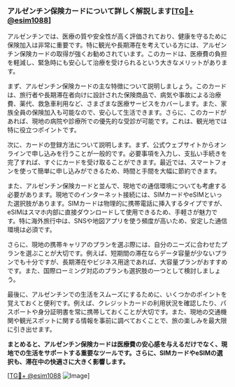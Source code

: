 ### アルゼンチン保険カードについて詳しく解説します[[TG💪+ @esim1088](https://t.me/s/esim1088)]

アルゼンチンでは、医療の質や安全性が高く評価されており、健康を守るために保険加入は非常に重要です。特に観光や長期滞在を考えている方には、アルゼンチン保険カードの取得が強くお勧めされています。このカードは、医療費の負担を軽減し、緊急時にも安心して治療を受けられるという大きなメリットがあります。

まず、アルゼンチン保険カードの主な特徴について説明しましょう。このカードは、旅行者や長期滞在者向けに設計された保険商品で、病気や事故による治療費、薬代、救急車利用など、さまざまな医療サービスをカバーします。また、家族全員の保険加入も可能なので、安心して生活できます。さらに、このカードがあれば、現地の病院や診療所での優先的な受診が可能です。これは、観光地では特に役立つポイントです。

次に、カードの登録方法について説明します。まず、公式ウェブサイトからオンラインで申し込みを行うことが一般的です。必要事項を入力し、支払い手続きを完了すれば、すぐにカードを受け取ることができます。最近では、スマートフォンを使って簡単に申し込みができるため、時間と手間を大幅に節約できます。

また、アルゼンチン保険カードと並んで、現地での通信環境についても考慮する必要があります。現地でのインターネット接続には、SIMカードやeSIMといった選択肢があります。SIMカードは物理的に携帯電話に挿入するタイプですが、eSIMはスマホ内部に直接ダウンロードして使用できるため、手軽さが魅力です。特に海外旅行中は、SNSや地図アプリを使う頻度が高いため、安定した通信環境は必須です。

さらに、現地の携帯キャリアのプランを選ぶ際には、自分のニーズに合わせたプランを選ぶことが大切です。例えば、短期間の滞在ならデータ容量が少ないプランでも十分ですが、長期滞在やビジネス用途であれば、大容量プランがおすすめです。また、国際ローミング対応のプランも選択肢の一つとして検討しましょう。

最後に、アルゼンチンでの生活をスムーズにするために、いくつかのポイントを覚えておくと便利です。例えば、クレジットカードの利用状況を確認したり、パスポートや身分証明書を常に携帯しておくことが大切です。また、現地の交通機関や観光スポットに関する情報を事前に調べておくことで、旅の楽しみを最大限に引き出せます。

**まとめると、アルゼンチン保険カードは医療費の安心感を与えるだけでなく、現地での生活をサポートする重要なツールです。さらに、SIMカードやeSIMの選択も、滞在中の快適さに大きく影響します。**

[[TG💪+ @esim1088](https://t.me/s/esim1088) ![Image](https://i.postimg.cc/Y0z9fWf4/image.png)]